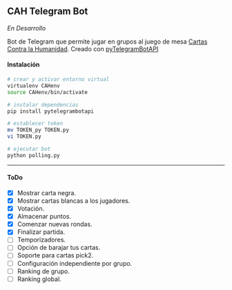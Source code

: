 ## CAH Telegram Bot

*En Desarrollo*

Bot de Telegram que permite jugar en grupos al juego de mesa [Cartas Contra la Humanidad](https://cardsagainsthumanity.com/).
Creado con [pyTelegramBotAPI](https://github.com/eternnoir/pyTelegramBotAPI)


#### Instalación

``` bash
# crear y activar entorno virtual
virtualenv CAHenv
source CAHenv/bin/activate

# instalar dependencias
pip install pytelegrambotapi

# establecer token
mv TOKEN_py TOKEN.py
vi TOKEN.py

# ejecutar bot
python polling.py

```

---

#### ToDo
- [X] Mostrar carta negra.
- [X] Mostrar cartas blancas a los jugadores.
- [X] Votación.
- [X] Almacenar puntos.
- [X] Comenzar nuevas rondas.
- [X] Finalizar partida.
- [ ] Temporizadores.
- [ ] Opción de barajar tus cartas.
- [ ] Soporte para cartas pick2.
- [ ] Configuración independiente por grupo.
- [ ] Ranking de grupo.
- [ ] Ranking global.